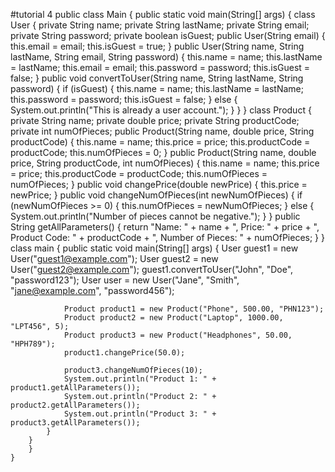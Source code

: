 #tutorial 4
public class Main {
    public static void main(String[] args) {
        class User {
            private String name;
            private String lastName;
            private String email;
            private String password;
            private boolean isGuest;
            public User(String email) {
                this.email = email;
                this.isGuest = true;
            }
            public User(String name, String lastName, String email, String password) {
                this.name = name;
                this.lastName = lastName;
                this.email = email;
                this.password = password;
                this.isGuest = false;
            }
            public void convertToUser(String name, String lastName, String password) {
                if (isGuest) {
                    this.name = name;
                    this.lastName = lastName;
                    this.password = password;
                    this.isGuest = false;
                } else {
                    System.out.println("This is already a user account.");
                }
            }
        }
        class Product {
            private String name;
            private double price;
            private String productCode;
            private int numOfPieces;
            public Product(String name, double price, String productCode) {
                this.name = name;
                this.price = price;
                this.productCode = productCode;
                this.numOfPieces = 0;
            }
            public Product(String name, double price, String productCode, int numOfPieces) {
            this.name = name;
                this.price = price;
                this.productCode = productCode;
                this.numOfPieces = numOfPieces;
            }
            public void changePrice(double newPrice) {
                this.price = newPrice;
            }
            public void changeNumOfPieces(int newNumOfPieces) {
                if (newNumOfPieces >= 0) {
                    this.numOfPieces = newNumOfPieces;
                } else {
                    System.out.println("Number of pieces cannot be negative.");
                }
            }
            public String getAllParameters() {
                return "Name: " + name + ", Price: " + price + ", Product Code: " + productCode + ", Number of Pieces: " + numOfPieces;
            }
        }
        class main {
            public static void main(String[] args) {
                User guest1 = new User("guest1@example.com");
                User guest2 = new User("guest2@example.com");
                guest1.convertToUser("John", "Doe", "password123");
                User user = new User("Jane", "Smith", "jane@example.com", "password456");

                Product product1 = new Product("Phone", 500.00, "PHN123");
                Product product2 = new Product("Laptop", 1000.00, "LPT456", 5);
                Product product3 = new Product("Headphones", 50.00, "HPH789");
                product1.changePrice(50.0);

                product3.changeNumOfPieces(10);
                System.out.println("Product 1: " + product1.getAllParameters());
                System.out.println("Product 2: " + product2.getAllParameters());
                System.out.println("Product 3: " + product3.getAllParameters());
            }
        }
        }
    }
